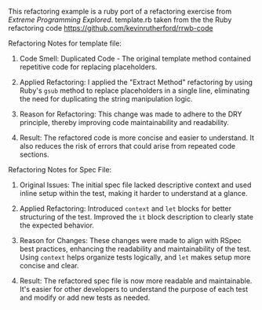 This refactoring example is a ruby port of a refactoring exercise from
_Extreme Programming Explored_. template.rb taken from the the Ruby
refactoring code https://github.com/kevinrutherford/rrwb-code

Refactoring Notes for template file:

1. Code Smell: Duplicated Code - The original template method contained repetitive code for replacing placeholders.

2. Applied Refactoring: I applied the "Extract Method" refactoring by using Ruby's `gsub` method to replace placeholders in a single line, eliminating the need for duplicating the string manipulation logic.

3. Reason for Refactoring: This change was made to adhere to the DRY principle, thereby improving code maintainability and readability.

4. Result: The refactored code is more concise and easier to understand. It also reduces the risk of errors that could arise from repeated code sections.

Refactoring Notes for Spec File:

1. Original Issues: The initial spec file lacked descriptive context and used inline setup within the test, making it harder to understand at a glance.

2. Applied Refactoring: Introduced `context` and `let` blocks for better structuring of the test. Improved the `it` block description to clearly state the expected behavior.

3. Reason for Changes: These changes were made to align with RSpec best practices, enhancing the readability and maintainability of the test. Using `context` helps organize tests logically, and `let` makes setup more concise and clear.

4. Result: The refactored spec file is now more readable and maintainable. It's easier for other developers to understand the purpose of each test and modify or add new tests as needed.
